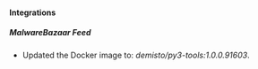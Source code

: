 #### Integrations
##### MalwareBazaar Feed
- Updated the Docker image to: *demisto/py3-tools:1.0.0.91603*.
